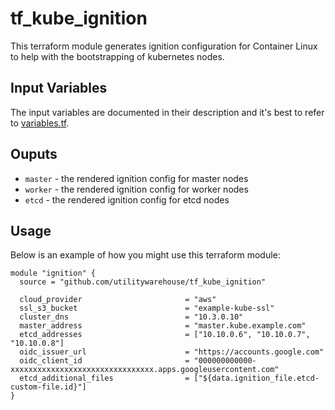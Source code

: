 # tf_kube_ignition

This terraform module generates ignition configuration for Container Linux to help with the bootstrapping of kubernetes nodes.

## Input Variables

The input variables are documented in their description and it's best to refer to [variables.tf](variables.tf).

## Ouputs

- `master` - the rendered ignition config for master nodes
- `worker` - the rendered ignition config for worker nodes
- `etcd` - the rendered ignition config for etcd nodes

## Usage

Below is an example of how you might use this terraform module:

```hcl
module "ignition" {
  source = "github.com/utilitywarehouse/tf_kube_ignition"

  cloud_provider                       = "aws"
  ssl_s3_bucket                        = "example-kube-ssl"
  cluster_dns                          = "10.3.0.10"
  master_address                       = "master.kube.example.com"
  etcd_addresses                       = ["10.10.0.6", "10.10.0.7", "10.10.0.8"]
  oidc_issuer_url                      = "https://accounts.google.com"
  oidc_client_id                       = "000000000000-xxxxxxxxxxxxxxxxxxxxxxxxxxxxxxxx.apps.googleusercontent.com"
  etcd_additional_files                = ["${data.ignition_file.etcd-custom-file.id}"]
}
```
